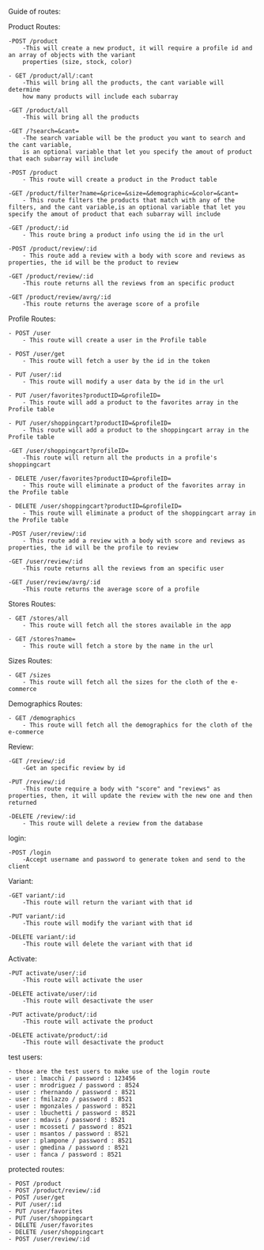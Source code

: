 Guide of routes:

Product Routes:

    -POST /product
        -This will create a new product, it will require a profile id and an array of objects with the variant
        properties (size, stock, color)

    - GET /product/all/:cant
        -This will bring all the products, the cant variable will determine
        how many products will include each subarray

    -GET /product/all
        -This will bring all the products

    -GET /?search=&cant=
        -The search variable will be the product you want to search and the cant variable,
        is an optional variable that let you specify the amout of product that each subarray will include

    -POST /product
        - This route will create a product in the Product table

    -GET /product/filter?name=&price=&size=&demographic=&color=&cant=
        - This route filters the products that match with any of the filters, and the cant variable,is an optional variable that let you specify the amout of product that each subarray will include

    -GET /product/:id
        - This route bring a product info using the id in the url

    -POST /product/review/:id
        - This route add a review with a body with score and reviews as properties, the id will be the product to review

    -GET /product/review/:id
        -This route returns all the reviews from an specific product

    -GET /product/review/avrg/:id
        -This route returns the average score of a profile



Profile Routes:

    - POST /user
        - This route will create a user in the Profile table

    - POST /user/get
        - This route will fetch a user by the id in the token

    - PUT /user/:id
        - This route will modify a user data by the id in the url

    - PUT /user/favorites?productID=&profileID=
        - This route will add a product to the favorites array in the Profile table

    - PUT /user/shoppingcart?productID=&profileID=
        - This route will add a product to the shoppingcart array in the Profile table

    -GET /user/shoppingcart?profileID=
        -This route will return all the products in a profile's shoppingcart

    - DELETE /user/favorites?productID=&profileID=
        - This route will eliminate a product of the favorites array in the Profile table

    - DELETE /user/shoppingcart?productID=&profileID=
        - This route will eliminate a product of the shoppingcart array in the Profile table

    -POST /user/review/:id
        - This route add a review with a body with score and reviews as properties, the id will be the profile to review

    -GET /user/review/:id
        -This route returns all the reviews from an specific user

    -GET /user/review/avrg/:id
        -This route returns the average score of a profile

Stores Routes:

    - GET /stores/all
        - This route will fetch all the stores available in the app

    - GET /stores?name=
        - This route will fetch a store by the name in the url

Sizes Routes:

    - GET /sizes
        - This route will fetch all the sizes for the cloth of the e-commerce

Demographics Routes:

    - GET /demographics
        - This route will fetch all the demographics for the cloth of the e-commerce

Review:

    -GET /review/:id
        -Get an specific review by id

    -PUT /review/:id
        -This route require a body with "score" and "reviews" as properties, then, it will update the review with the new one and then returned

    -DELETE /review/:id
        - This route will delete a review from the database

login:

    -POST /login
        -Accept username and password to generate token and send to the client

Variant:

    -GET variant/:id
        -This route will return the variant with that id

    -PUT variant/:id
        -This route will modify the variant with that id

    -DELETE variant/:id
        -This route will delete the variant with that id

Activate:

    -PUT activate/user/:id
        -This route will activate the user

    -DELETE activate/user/:id
        -This route will desactivate the user
    
    -PUT activate/product/:id
        -This route will activate the product

    -DELETE activate/product/:id
        -This route will desactivate the product

test users:

    - those are the test users to make use of the login route
    - user : lmacchi / password : 123456
    - user : mrodriguez / password : 8524
    - user : rhernando / password : 8521
    - user : fmilazzo / password : 8521
    - user : mgonzales / password : 8521
    - user : lbuchetti / password : 8521
    - user : mdavis / password : 8521
    - user : mcosseti / password : 8521
    - user : msantos / password : 8521
    - user : plampone / password : 8521
    - user : gmedina / password : 8521
    - user : fanca / password : 8521

protected routes:

    - POST /product
    - POST /product/review/:id
    - POST /user/get
    - PUT /user/:id
    - PUT /user/favorites
    - PUT /user/shoppingcart
    - DELETE /user/favorites
    - DELETE /user/shoppingcart
    - POST /user/review/:id

